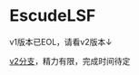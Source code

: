 # EscudeLSF

v1版本已EOL，请看v2版本↓

[v2分支](https://git.chenx221.cyou/chenx221/EscudeTools/src/branch/v2)，精力有限，完成时间待定
